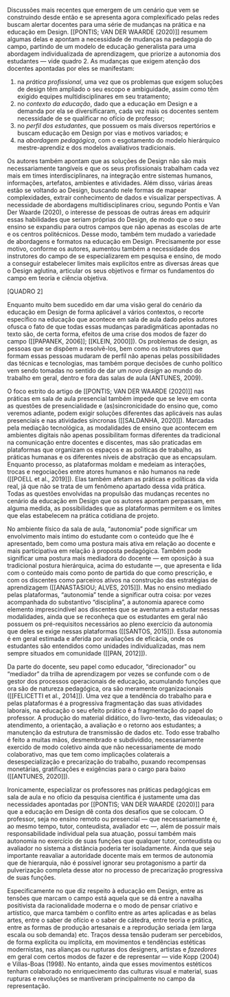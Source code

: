 Discussões mais recentes que emergem de um cenário que vem se construindo desde então e se apresenta agora complexificado pelas redes buscam alertar docentes para uma série de mudanças na prática e na educação em Design. [[PONTIS; VAN DER WAARDE (2020)]] resumem algumas delas e apontam a necessidade de mudanças na pedagogia do campo, partindo de um modelo de educação generalista para uma abordagem individualizada de aprendizagem, que priorize a autonomia dos estudantes — vide quadro 2. As mudanças que exigem atenção dos docentes apontadas por eles se manifestam:

1. na _prática profissional_, uma vez que os problemas que exigem soluções de design têm ampliado o seu escopo e ambiguidade, assim como têm exigido equipes multidisciplinares em seu tratamento;
2. no _contexto da educação_, dado que a educação em Design e a demanda por ela se diversificaram, cada vez mais os docentes sentem necessidade de se qualificar no ofício de professor;
3. no _perfil dos estudantes_, que possuem os mais diversos repertórios e buscam educação em Design por vias e motivos variados; e
4. na _abordagem pedagógica_, com o esgotamento do modelo hierárquico mestre-aprendiz e dos modelos avaliativos tradicionais.

Os autores também apontam que as soluções de Design não são mais necessariamente tangíveis e que os seus profissionais trabalham cada vez mais em times interdisciplinares, na integração entre sistemas humanos, informações, artefatos, ambientes e atividades. Além disso, várias áreas estão se voltando ao Design, buscando nele formas de mapear complexidades, extrair conhecimento de dados e visualizar perspectivas. A necessidade de abordagens multidisciplinares criou, segundo Pontis e Van Der Waarde (2020), o interesse de pessoas de outras áreas em adquirir essas habilidades que seriam próprias do Design, de modo que o seu ensino se expandiu para outros campos que não apenas as escolas de arte e os centros politécnicos. Desse modo, também tem mudado a variedade de abordagens e formatos na educação em Design. Precisamente por esse motivo, conforme os autores, aumentou também a necessidade dos instrutores do campo de se especializarem em pesquisa e ensino, de modo a conseguir estabelecer limites mais explícitos entre as diversas áreas que o Design aglutina, articular os seus objetivos e firmar os fundamentos do campo em teoria e ciência objetiva.

[QUADRO 2]

Enquanto muito bem sucedido em dar uma visão geral do cenário da educação em Design de forma aplicável a vários contextos, o recorte específico na educação que acontece em sala de aula dado pelos autores ofusca o fato de que todas essas mudanças paradigmáticas apontadas no texto são, de certa forma, efeitos de uma crise dos modos de fazer do campo ([[PAPANEK, 2006]]; [[KLEIN, 2000]]). Os problemas de design, as pessoas que se dispõem a resolvê-los, bem como os instrutores que formam essas pessoas mudaram de perfil não apenas pelas possibilidades das técnicas e tecnologias, mas também porque decisões de cunho político vem sendo tomadas no sentido de dar um _novo design_ ao mundo do trabalho em geral, dentro e fora das salas de aula (ANTUNES, 2009).

O foco estrito do artigo de [[PONTIS; VAN DER WAARDE (2020)]] nas práticas em sala de aula presencial também impede que se leve em conta as questões de presencialidade e (as)sincronicidade do ensino que, como veremos adiante, podem exigir soluções diferentes das aplicáveis nas aulas presenciais e nas atividades síncronas ([[SALDANHA, 2020]]). Marcadas pela mediação tecnológica, as modalidades de ensino que acontecem em ambientes digitais não apenas possibilitam formas diferentes da tradicional na comunicação entre docentes e discentes, mas são praticadas em plataformas que organizam os espaços e as políticas de trabalho, as práticas humanas e os diferentes níveis de abstração que as encapsulam. Enquanto processo, as plataformas moldam e medeiam as interações, trocas e negociações entre atores humanos e não humanos na rede ([[POELL et al., 2019]]). Elas também afetam as práticas e políticas da vida real, já que não se trata de um fenômeno apartado dessa vida prática. Todas as questões envolvidas na propulsão das mudanças recentes no cenário da educação em Design que os autores apontam perpassam, em alguma medida, as possibilidades que as plataformas permitem e os limites que elas estabelecem na prática cotidiana de projeto.

No ambiente físico da sala de aula, “autonomia” pode significar um envolvimento mais íntimo do estudante com o conteúdo que lhe é apresentado, bem como uma postura mais ativa em relação ao docente e mais participativa em relação à proposta pedagógica. Também pode significar uma postura mais mediadora do docente — em oposição à sua tradicional postura hierárquica, acima do estudante —, que apresenta e lida com o conteúdo mais como ponto de partida do que como prescrição, e com os discentes como parceiros ativos na construção das estratégias de aprendizagem ([[ANASTASIOU; ALVES, 2015]]). Mas no ensino mediado pelas plataformas, “autonomia” tende a significar outra coisa: por vezes acompanhada do substantivo “disciplina”, a autonomia aparece como elemento imprescindível aos discentes que se aventuram a estudar nessas modalidades, ainda que se reconheça que os estudantes em geral não possuem os pré-requisitos necessários ao pleno exercício da autonomia que deles se exige nessas plataformas ([[SANTOS, 2015]]). Essa autonomia é em geral estimada e aferida por avaliações de eficácia, onde os estudantes são entendidos como unidades individualizadas, mas nem sempre situados em comunidade ([[PAN, 2012]]).

Da parte do docente, seu papel como educador, “direcionador” ou “mediador” da trilha de aprendizagem por vezes se confunde com o de gestor dos processos operacionais de educação, acumulando funções que ora são de natureza pedagógica, ora são meramente organizacionais ([[FELICETTI et al., 2014]]). Uma vez que a tendência do trabalho para e pelas plataformas é a progressiva fragmentação das suas atividades laborais, na educação o seu efeito prático é a fragmentação do papel do professor. A produção do material didático, do livro-texto, das videoaulas; o atendimento, a orientação, a avaliação e o retorno aos estudantes; a manutenção da estrutura de transmissão de dados etc. Todo esse trabalho é feito a muitas mãos, desmembrado e subdividido, necessariamente exercido de modo coletivo ainda que não necessariamente de modo colaborativo, mas que tem como implicações colaterais a desespecialização e precarização do trabalho, puxando recompensas monetárias, gratificações e exigências para o cargo para baixo ([[ANTUNES, 2020]]).

Ironicamente, especializar os professores nas práticas pedagógicas em sala de aula e no ofício da pesquisa científica é justamente uma das necessidades apontadas por [[PONTIS; VAN DER WAARDE (2020)]] para que a educação em Design dê conta dos desafios que se colocam. O professor, seja no ensino remoto ou presencial — que necessariamente é, ao mesmo tempo, tutor, conteudista, avaliador etc —, além de possuir mais responsabilidade individual pela sua atuação, possui também mais autonomia no exercício de suas funções que qualquer tutor, conteudista ou avaliador no sistema a distância poderia ter isoladamente. Ainda que seja importante reavaliar a autoridade docente mais em termos de autonomia que de hierarquia, não é possível ignorar seu protagonismo a partir da pulverização completa desse ator no processo de precarização progressiva de suas funções.

Especificamente no que diz respeito à educação em Design, entre as tensões que marcam o campo está aquela que se dá entre a navalha positivista da racionalidade moderna e o modo de pensar criativo e artístico, que marca também o conflito entre as artes aplicadas e as belas artes, entre o saber de ofício e o saber de cátedra, entre teoria e prática, entre as formas de produção artesanais e a reprodução seriada (em larga escala ou sob demanda) etc. Traços dessa tensão puderam ser percebidos, de forma explícita ou implícita, em movimentos e tendências estéticas modernistas, nas alianças ou rupturas dos designers, artistas e _fazedores_ em geral com certos modos de fazer e de representar — vide Kopp (2004) e Villas-Boas (1998). No entanto, ainda que esses movimentos estéticos tenham colaborado no enriquecimento das culturas visual e material, suas rupturas e revoluções se mantiveram principalmente no campo da representação.